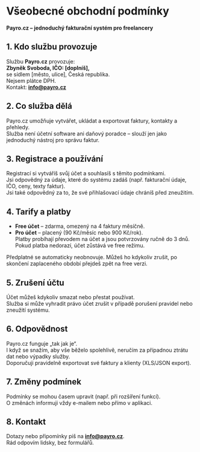 # Všeobecné obchodní podmínky

**Payro.cz – jednoduchý fakturační systém pro freelancery**

## 1. Kdo službu provozuje
Službu **Payro.cz** provozuje:  
**Zbyněk Svoboda, IČO: [doplníš],**  
se sídlem [město, ulice], Česká republika.  
Nejsem plátce DPH.  
Kontakt: **info@payro.cz**

## 2. Co služba dělá
Payro.cz umožňuje vytvářet, ukládat a exportovat faktury, kontakty a přehledy.  
Služba není účetní software ani daňový poradce – slouží jen jako jednoduchý nástroj pro správu faktur.

## 3. Registrace a používání
Registrací si vytváříš svůj účet a souhlasíš s těmito podmínkami.  
Jsi odpovědný za údaje, které do systému zadáš (např. fakturační údaje, IČO, ceny, texty faktur).  
Jsi také odpovědný za to, že své přihlašovací údaje chráníš před zneužitím.

## 4. Tarify a platby
- **Free účet** – zdarma, omezený na 4 faktury měsíčně.  
- **Pro účet** – placený (90 Kč/měsíc nebo 900 Kč/rok).  
Platby probíhají převodem na účet a jsou potvrzovány ručně do 3 dnů.  
Pokud platba nedorazí, účet zůstává ve free režimu.  

Předplatné se automaticky neobnovuje. Můžeš ho kdykoliv zrušit, po skončení zaplaceného období přejdeš zpět na free verzi.

## 5. Zrušení účtu
Účet můžeš kdykoliv smazat nebo přestat používat.  
Služba si může vyhradit právo účet zrušit v případě porušení pravidel nebo zneužití systému.

## 6. Odpovědnost
Payro.cz funguje „tak jak je“.  
I když se snažím, aby vše běželo spolehlivě, neručím za případnou ztrátu dat nebo výpadky služby.  
Doporučuji pravidelně exportovat své faktury a klienty (XLS/JSON export).

## 7. Změny podmínek
Podmínky se mohou časem upravit (např. při rozšíření funkcí).  
O změnách informuji vždy e-mailem nebo přímo v aplikaci.

## 8. Kontakt
Dotazy nebo připomínky piš na **info@payro.cz**.  
Rád odpovím lidsky, bez formulářů.
